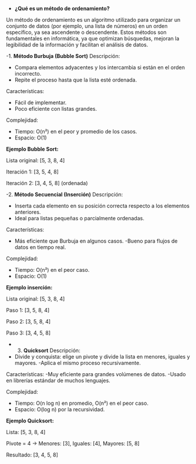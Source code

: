 - __¿Qué es un método de ordenamiento?__

Un método de ordenamiento es un algoritmo utilizado para organizar un conjunto de datos (por ejemplo, una lista de números) en un orden específico, ya sea ascendente o descendente. Estos métodos son fundamentales en informática, ya que optimizan búsquedas, mejoran la legibilidad de la información y facilitan el análisis de datos.

-1. __Método Burbuja (Bubble Sort)__
Descripción:
- Compara elementos adyacentes y los intercambia si están en el orden incorrecto.
- Repite el proceso hasta que la lista esté ordenada.

Características:
- Fácil de implementar.
- Poco eficiente con listas grandes.

Complejidad:
- Tiempo: O(n²) en el peor y promedio de los casos.
- Espacio: O(1)

__Ejemplo Bubble Sort:__

Lista original: [5, 3, 8, 4]

Iteración 1: [3, 5, 4, 8]

Iteración 2: [3, 4, 5, 8] (ordenada)

-2. __Método Secuencial (Inserción)__
Descripción:
- Inserta cada elemento en su posición correcta respecto a los elementos anteriores.
- Ideal para listas pequeñas o parcialmente ordenadas.

Características:
- Más eficiente que Burbuja en algunos casos.
-Bueno para flujos de datos en tiempo real.

Complejidad:
- Tiempo: O(n²) en el peor caso.
- Espacio: O(1)

__Ejemplo inserción:__

Lista original: [5, 3, 8, 4]

Paso 1: [3, 5, 8, 4]

Paso 2: [3, 5, 8, 4]

Paso 3: [3, 4, 5, 8]


- 3. __Quicksort__
Descripción:
- Divide y conquista: elige un pivote y divide la lista en menores, iguales y mayores.
-Aplica el mismo proceso recursivamente.

Características:
-Muy eficiente para grandes volúmenes de datos.
-Usado en librerías estándar de muchos lenguajes.

Complejidad:
- Tiempo: O(n log n) en promedio, O(n²) en el peor caso.
- Espacio: O(log n) por la recursividad.

__Ejemplo Quicksort:__

Lista: [5, 3, 8, 4]

Pivote = 4 → Menores: [3], Iguales: [4], Mayores: [5, 8]

Resultado: [3, 4, 5, 8]

